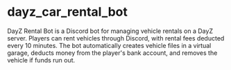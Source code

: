 # dayz_car_rental_bot
DayZ Rental Bot is a Discord bot for managing vehicle rentals on a DayZ server. Players can rent vehicles through Discord, with rental fees deducted every 10 minutes. The bot automatically creates vehicle files in a virtual garage, deducts money from the player's bank account, and removes the vehicle if funds run out.
